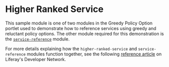 # Higher Ranked Service

This sample module is one of two modules in the Greedy Policy Option portlet
used to demonstrate how to reference services using greedy and reluctant policy
options. The other module required for this demonstration is the
[`service-reference`](../service-reference) module.

For more details explaining how the `higher-ranked-service` and
`service-reference` modules function together, see the following
[reference article](https://dev.liferay.com/develop/reference/-/knowledge_base/7-1/greedy-policy-option-portlet)
on Liferay's Developer Network.